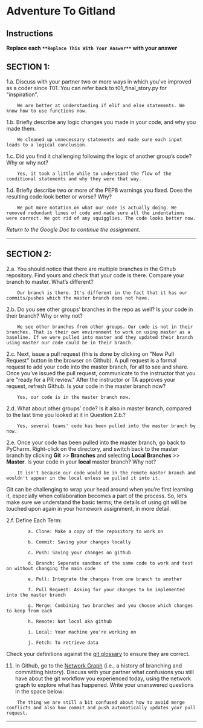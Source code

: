 # Adventure To Gitland

## Instructions

**Replace each `**Replace This With Your Answer**` with your answer**


## SECTION 1:

1.a. Discuss with your partner two or more ways in which you've improved as a coder since T01. You can refer back to t01_final_story.py for "inspiration".

```        
    We are better at understanding if elif and else statements. We know how to use functions now.
```


1.b. Briefly describe any logic changes you made in your code, and why you made them.

```
    We cleaned up unnecessary statements and made sure each input leads to a logical conclusion.
```


1.c. Did you find it challenging following the logic of another group’s code? Why or why not?

```
    Yes, it took a little while to understand the flow of the conditional statements and why they were that way.
```


1.d. Briefly describe two or more of the PEP8 warnings you fixed. Does the resulting code look better or worse? Why?

```
    We put more notation on what our code is actually doing. We removed redundant lines of code and made sure all the indentations were correct. We got rid of any squigglies. The code looks better now.
```

_Return to the Google Doc to continue the assignment._
___

## SECTION 2:

2.a. You should notice that there are multiple branches in the Github repository. Find yours and check that your code is there. 
     Compare your branch to master. What’s different?

```        
    Our branch is there. It's different in the fact that it has our commits/pushes which the master branch does not have.
```


2.b. Do you see other groups’ branches in the repo as well? Is your code in their branch? Why or why not?

```        
    We see other branches from other groups. Our code is not in their branches. That is their own environment to work on using master as a baseline. If we were pulled into master and they updated their branch using master our code could be in their branch.
```


2.c. Next, issue a pull request (this is done by clicking on "New Pull Request" button in the browser on Github). 
     A pull request is a formal request to add your code into the master branch, for all to see and share. 
     Once you’ve issued the pull request, communicate to the instructor that you are "ready for a PR review."
     After the instructor or TA approves your request, refresh Github. 
     Is your code in the master branch now? 

```
    Yes, our code is in the master branch now.
```


2.d. What about other groups’ code? Is it also in master branch, compared to the last time you looked at it in Question 2.b.?

```
    Yes, several teams' code has been pulled into the master branch by now.
```


2.e. Once your code has been pulled into the master branch, go back to PyCharm. 
     Right-click on the directory, and switch back to the master branch by clicking 
     **Git** >> **Branches** and selecting **Local Branches** >> **Master**.
     Is your code in your **local** master branch? Why not?

```
    It isn't because our code would be in the remote master branch and wouldn't appear in the local unless we pulled it into it.
```

Git can be challenging to wrap your head around when you’re first learning it, 
especially when collaboration becomes a part of the process. 
So, let’s make sure we understand the basic terms; 
the details of using git will be touched upon again in your homework assignment, in more detail. 

2.f. Define Each Term:
```
        a. Clone: Make a copy of the repository to work on

        b. Commit: Saving your changes locally

        c. Push: Saving your changes on github

        d. Branch: Seperate sandbox of the same code to work and test on without changing the main code

        e. Pull: Integrate the changes from one branch to another

        f. Pull Request: Asking for your changes to be implemented into the master branch

        g. Merge: Combining two branches and you choose which changes to keep from each

        h. Remote: Not local aka github

        i. Local: Your machine you're working on

        j. Fetch: To retrieve data
```

Check your definitions against the [git glossary](https://help.github.com/articles/github-glossary/) to ensure they are correct.

11. In Github, go to the [Network Graph](https://github.com/Berea-College-CSC-226/t04-master/network) (i.e., a history of branching and committing history). 
    Discuss with your partner what confusions you still have about the git workflow you experienced today, 
    using the network graph to explore what has happened. Write your unanswered questions in the space below:

```
    The thing we are still a bit confused about how to avoid merge conflicts and also how commit and push automatically updates your pull request.
```

---